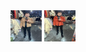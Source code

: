 <img src="https://github.com/buaashupan/clothing/blob/main/picture/1.jpg" style="width:50px; height:50px;"/>
<img src="https://github.com/buaashupan/clothing/blob/main/picture/2.jpg" style="width:50px; height:50px;"/>
